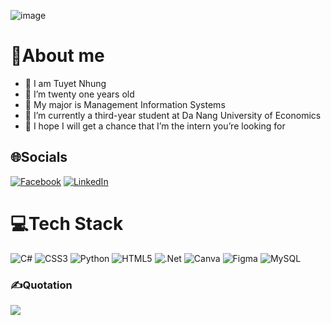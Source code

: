 ![image](https://github.com/clttnhung/clttnhung/assets/124907612/7d5f2847-4930-4f29-9008-4c2438354933)


# 👩About me
- 👋 I am Tuyet Nhung
- 👀 I’m twenty one years old
- 🏡 My major is Management Information Systems 
- 🏫 I’m currently a third-year student at Da Nang University of Economics
- 🌱 I hope I will get a chance that I’m the intern you’re looking for

## 🌐Socials
[![Facebook](https://img.shields.io/badge/Facebook-%231877F2.svg?logo=Facebook&logoColor=white)](https://facebook.com/clttnhung) [![LinkedIn](https://img.shields.io/badge/LinkedIn-%230077B5.svg?logo=linkedin&logoColor=white)](https://linkedin.com/in/clttnhung) 

# 💻Tech Stack
![C#](https://img.shields.io/badge/c%23-%23239120.svg?style=flat-square&logo=c-sharp&logoColor=white) ![CSS3](https://img.shields.io/badge/css3-%231572B6.svg?style=flat-square&logo=css3&logoColor=white) ![Python](https://img.shields.io/badge/python-3670A0?style=flat-square&logo=python&logoColor=ffdd54) ![HTML5](https://img.shields.io/badge/html5-%23E34F26.svg?style=flat-square&logo=html5&logoColor=white) ![.Net](https://img.shields.io/badge/.NET-5C2D91?style=flat-square&logo=.net&logoColor=white) ![Canva](https://img.shields.io/badge/Canva-%2300C4CC.svg?style=flat-square&logo=Canva&logoColor=white) 	![Figma](https://img.shields.io/badge/figma-%23F24E1E.svg?style=flat-square&logo=figma&logoColor=white) ![MySQL](https://img.shields.io/badge/mysql-%2300f.svg?style=flat-square&logo=mysql&logoColor=white)


### ✍️Quotation
![](https://quotes-github-readme.vercel.app/api?type=horizontal&theme=radical)



